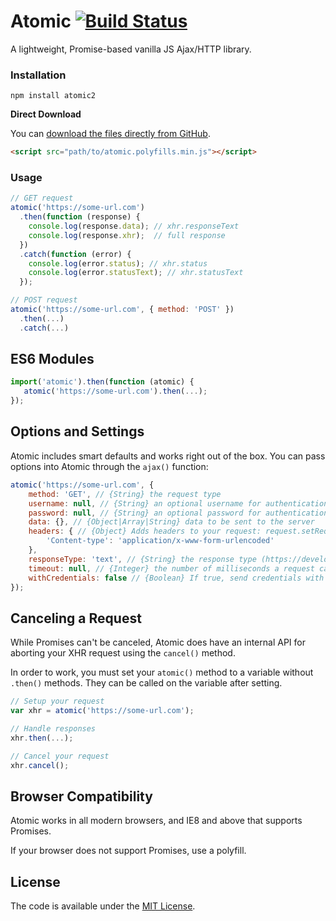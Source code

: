 # Atomic [![Build Status](https://travis-ci.org/garygreen/atomic.svg)](https://travis-ci.org/garygreen/atomic)

A lightweight, Promise-based vanilla JS Ajax/HTTP library.

### Installation

```
npm install atomic2
```

**Direct Download**

You can [download the files directly from GitHub](https://github.com/garygreen/atomic/archive/master.zip).

```html
<script src="path/to/atomic.polyfills.min.js"></script>
```

### Usage

```js
// GET request
atomic('https://some-url.com')
  .then(function (response) {
	console.log(response.data); // xhr.responseText
	console.log(response.xhr);  // full response
  })
  .catch(function (error) {
	console.log(error.status); // xhr.status
	console.log(error.statusText); // xhr.statusText
  });

// POST request
atomic('https://some-url.com', { method: 'POST' })
  .then(...)
  .catch(...)
```

## ES6 Modules

```js
import('atomic').then(function (atomic) {
   atomic('https://some-url.com').then(...);
});
```

## Options and Settings

Atomic includes smart defaults and works right out of the box. You can pass options into Atomic through the `ajax()` function:

```js
atomic('https://some-url.com', {
	method: 'GET', // {String} the request type
	username: null, // {String} an optional username for authentication purposes
	password: null, // {String} an optional password for authentication purposes
	data: {}, // {Object|Array|String} data to be sent to the server
	headers: { // {Object} Adds headers to your request: request.setRequestHeader(key, value)
		'Content-type': 'application/x-www-form-urlencoded'
	},
	responseType: 'text', // {String} the response type (https://developer.mozilla.org/en-US/docs/Web/API/XMLHttpRequest/responseType)
	timeout: null, // {Integer} the number of milliseconds a request can take before automatically being terminated
	withCredentials: false // {Boolean} If true, send credentials with request (https://developer.mozilla.org/en-US/docs/Web/API/XMLHttpRequest/withCredentials)
});
```

## Canceling a Request

While Promises can't be canceled, Atomic does have an internal API for aborting your XHR request using the `cancel()` method.

In order to work, you must set your `atomic()` method to a variable without `.then()` methods. They can be called on the variable after setting.

```js
// Setup your request
var xhr = atomic('https://some-url.com');

// Handle responses
xhr.then(...);

// Cancel your request
xhr.cancel();
```

## Browser Compatibility

Atomic works in all modern browsers, and IE8 and above that supports Promises.

If your browser does not support Promises, use a polyfill.

## License

The code is available under the [MIT License](LICENSE.md).